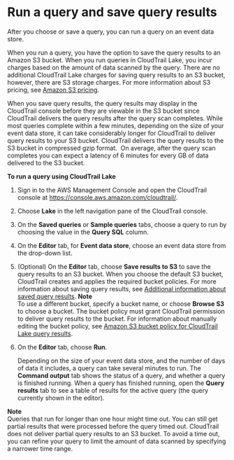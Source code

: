 # Run a query and save query results<a name="query-run-query"></a>

After you choose or save a query, you can run a query on an event data store\. 

 When you run a query, you have the option to save the query results to an Amazon S3 bucket\. When you run queries in CloudTrail Lake, you incur charges based on the amount of data scanned by the query\. There are no additional CloudTrail Lake charges for saving query results to an S3 bucket, however, there are S3 storage charges\. For more information about S3 pricing, see [Amazon S3 pricing](http://aws.amazon.com/s3/pricing/)\. 

 When you save query results, the query results may display in the CloudTrail console before they are viewable in the S3 bucket since CloudTrail delivers the query results after the query scan completes\. While most queries complete within a few minutes, depending on the size of your event data store, it can take considerably longer for CloudTrail to deliver query results to your S3 bucket\. CloudTrail delivers the query results to the S3 bucket in compressed gzip format\.  On average, after the query scan completes you can expect a latency of 6 minutes for every GB of data delivered to the S3 bucket\. 

**To run a query using CloudTrail Lake**

1. Sign in to the AWS Management Console and open the CloudTrail console at [https://console\.aws\.amazon\.com/cloudtrail/](https://console.aws.amazon.com/cloudtrail/)\.

1. Choose **Lake** in the left navigation pane of the CloudTrail console\.

1. On the **Saved queries** or **Sample queries** tabs, choose a query to run by choosing the value in the **Query SQL** column\. 

1. On the **Editor** tab, for **Event data store**, choose an event data store from the drop\-down list\.

1. \(Optional\) On the **Editor** tab, choose **Save results to S3** to save the query results to an S3 bucket\. When you choose the default S3 bucket, CloudTrail creates and applies the required bucket policies\. For more information about saving query results, see [Additional information about saved query results](save-query-results.md)\. 
**Note**  
 To use a different bucket, specify a bucket name, or choose **Browse S3** to choose a bucket\. The bucket policy must grant CloudTrail permission to deliver query results to the bucket\. For information about manually editing the bucket policy, see [Amazon S3 bucket policy for CloudTrail Lake query results](s3-bucket-policy-lake-query-results.md)\. 

1. On the **Editor** tab, choose **Run**\.

   Depending on the size of your event data store, and the number of days of data it includes, a query can take several minutes to run\. The **Command output** tab shows the status of a query, and whether a query is finished running\. When a query has finished running, open the **Query results** tab to see a table of results for the active query \(the query currently shown in the editor\)\.

**Note**  
Queries that run for longer than one hour might time out\. You can still get partial results that were processed before the query timed out\. CloudTrail does not deliver partial query results to an S3 bucket\. To avoid a time out, you can refine your query to limit the amount of data scanned by specifying a narrower time range\.